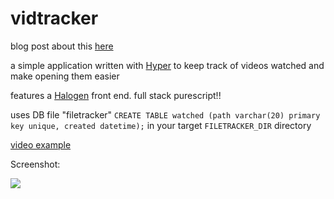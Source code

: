 # vidtracker

blog post about this [here](http://qiita.com/kimagure/items/b576b5bfe370180599f8)

a simple application written with [Hyper](https://github.com/owickstrom/hyper) to keep track of videos watched and make opening them easier

features a [Halogen](https://github.com/slamdata/purescript-halogen) front end. full stack purescript!!

uses DB file "filetracker" `CREATE TABLE watched (path varchar(20) primary key unique, created datetime);` in your target `FILETRACKER_DIR` directory

[video example](https://twitter.com/jusrin00/status/843025971234177024)

Screenshot:

![](http://i.imgur.com/SG6vSil.png)
